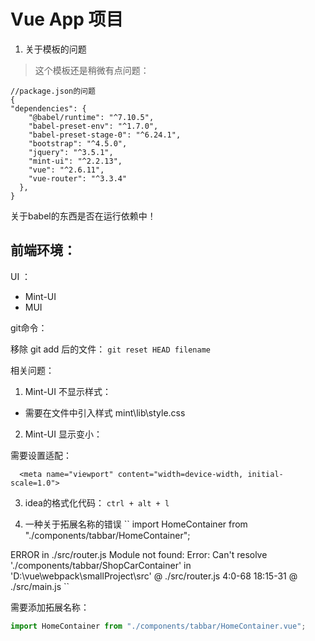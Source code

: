 # Vue App 项目

1. 关于模板的问题
> 这个模板还是稍微有点问题：
```json5
//package.json的问题
{
"dependencies": {
    "@babel/runtime": "^7.10.5",
    "babel-preset-env": "^1.7.0",
    "babel-preset-stage-0": "^6.24.1",
    "bootstrap": "^4.5.0",
    "jquery": "^3.5.1",
    "mint-ui": "^2.2.13",
    "vue": "^2.6.11",
    "vue-router": "^3.3.4"
  },
}
```
关于babel的东西是否在运行依赖中！

## 前端环境：

UI ：
- Mint-UI
- MUI
    
git命令：

移除 git add 后的文件：
``git reset HEAD filename``

相关问题：
1. Mint-UI 不显示样式：
- 需要在文件中引入样式 mint\lib\style.css

2. Mint-UI 显示变小：

需要设置适配：
```
  <meta name="viewport" content="width=device-width, initial-scale=1.0">
```

3. idea的格式化代码：
```ctrl + alt + l```

4. 一种关于拓展名称的错误
``
import HomeContainer from "./components/tabbar/HomeContainer";

ERROR in ./src/router.js
Module not found: Error: Can't resolve './components/tabbar/ShopCarContainer' in 'D:\vue\webpack\smallProject\src'
 @ ./src/router.js 4:0-68 18:15-31
 @ ./src/main.js
``

需要添加拓展名称：
```javascript 1.5
import HomeContainer from "./components/tabbar/HomeContainer.vue";

```


